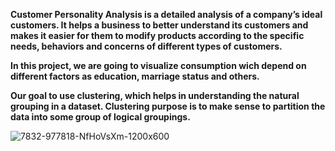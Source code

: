 **Customer Personality Analysis is a detailed analysis of a company’s ideal customers. It helps a business to better understand its customers and makes it easier for them to modify products according to the specific needs, behaviors and concerns of different types of customers.**

**In this project, we are going to visualize consumption wich depend on different factors as education, marriage status and others.**

**Our goal to use clustering, which helps in understanding the natural grouping in a dataset. Clustering purpose is to make sense to partition the data into some group of logical groupings.**


![7832-977818-NfHoVsXm-1200x600](https://user-images.githubusercontent.com/73969654/157104207-76d42054-8b43-4e40-b6cd-3f8610ff1e82.jpg)
